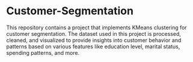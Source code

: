 # Customer-Segmentation
This repository contains a project that implements KMeans clustering for customer segmentation. The dataset used in this project is processed, cleaned, and visualized to provide insights into customer behavior and patterns based on various features like education level, marital status, spending patterns, and more.
